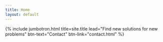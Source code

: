 ```yaml
---
title: Home
layout: default
---
```


{% include jumbotron.html title=site.title lead="Find new solutions for new problems" btn-text="Contact" btn-link="contact.html" %}
